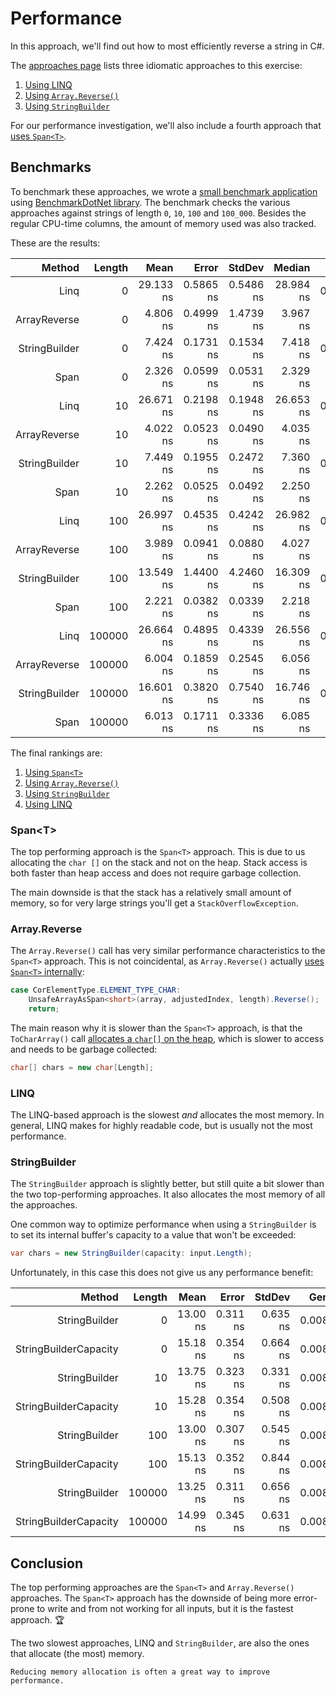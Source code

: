# Performance

In this approach, we'll find out how to most efficiently reverse a string in C#.

The [approaches page][approaches] lists three idiomatic approaches to this exercise:

1. [Using LINQ][approach-linq]
2. [Using `Array.Reverse()`][approach-array-reverse]
3. [Using `StringBuilder`][approach-string-builder]

For our performance investigation, we'll also include a fourth approach that [uses `Span<T>`][approach-span].

## Benchmarks

To benchmark these approaches, we wrote a [small benchmark application][benchmark-application] using [BenchmarkDotNet library][benchmark-dotnet].
The benchmark checks the various approaches against strings of length `0`, `10`, `100` and `100_000`.
Besides the regular CPU-time columns, the amount of memory used was also tracked.

These are the results:

|        Method | Length |      Mean |     Error |    StdDev |    Median |   Gen0 | Allocated |
| ------------: | -----: | --------: | --------: | --------: | --------: | -----: | --------: |
|          Linq |      0 | 29.133 ns | 0.5865 ns | 0.5486 ns | 28.984 ns | 0.0061 |      80 B |
|  ArrayReverse |      0 |  4.806 ns | 0.4999 ns | 1.4739 ns |  3.967 ns |      - |         - |
| StringBuilder |      0 |  7.424 ns | 0.1731 ns | 0.1534 ns |  7.418 ns | 0.0080 |     104 B |
|          Span |      0 |  2.326 ns | 0.0599 ns | 0.0531 ns |  2.329 ns |      - |         - |
|          Linq |     10 | 26.671 ns | 0.2198 ns | 0.1948 ns | 26.653 ns | 0.0061 |      80 B |
|  ArrayReverse |     10 |  4.022 ns | 0.0523 ns | 0.0490 ns |  4.035 ns |      - |         - |
| StringBuilder |     10 |  7.449 ns | 0.1955 ns | 0.2472 ns |  7.360 ns | 0.0080 |     104 B |
|          Span |     10 |  2.262 ns | 0.0525 ns | 0.0492 ns |  2.250 ns |      - |         - |
|          Linq |    100 | 26.997 ns | 0.4535 ns | 0.4242 ns | 26.982 ns | 0.0061 |      80 B |
|  ArrayReverse |    100 |  3.989 ns | 0.0941 ns | 0.0880 ns |  4.027 ns |      - |         - |
| StringBuilder |    100 | 13.549 ns | 1.4400 ns | 4.2460 ns | 16.309 ns | 0.0080 |     104 B |
|          Span |    100 |  2.221 ns | 0.0382 ns | 0.0339 ns |  2.218 ns |      - |         - |
|          Linq | 100000 | 26.664 ns | 0.4895 ns | 0.4339 ns | 26.556 ns | 0.0061 |      80 B |
|  ArrayReverse | 100000 |  6.004 ns | 0.1859 ns | 0.2545 ns |  6.056 ns |      - |         - |
| StringBuilder | 100000 | 16.601 ns | 0.3820 ns | 0.7540 ns | 16.746 ns | 0.0080 |     104 B |
|          Span | 100000 |  6.013 ns | 0.1711 ns | 0.3336 ns |  6.085 ns |      - |         - |

The final rankings are:

1. [Using `Span<T>`][approach-span]
2. [Using `Array.Reverse()`][approach-array-reverse]
3. [Using `StringBuilder`][approach-string-builder]
4. [Using LINQ][approach-linq]

### Span&lt;T&gt;

The top performing approach is the `Span<T>` approach.
This is due to us allocating the `char []` on the stack and not on the heap.
Stack access is both faster than heap access and does not require garbage collection.

The main downside is that the stack has a relatively small amount of memory, so for very large strings you'll get a `StackOverflowException`.

### Array.Reverse

The `Array.Reverse()` call has very similar performance characteristics to the `Span<T>` approach.
This is not coincidental, as `Array.Reverse()` actually [uses `Span<T>` internally][src-array-reverse]:

```csharp
case CorElementType.ELEMENT_TYPE_CHAR:
    UnsafeArrayAsSpan<short>(array, adjustedIndex, length).Reverse();
    return;
```

The main reason why it is slower than the `Span<T>` approach, is that the `ToCharArray()` call [allocates a `char[]` on the heap][src-to-char-array], which is slower to access and needs to be garbage collected:

```csharp
char[] chars = new char[Length];
```

### LINQ

The LINQ-based approach is the slowest _and_ allocates the most memory.
In general, LINQ makes for highly readable code, but is usually not the most performance.

### StringBuilder

The `StringBuilder` approach is slightly better, but still quite a bit slower than the two top-performing approaches.
It also allocates the most memory of all the approaches.

One common way to optimize performance when using a `StringBuilder` is to set its internal buffer's capacity to a value that won't be exceeded:

```csharp
var chars = new StringBuilder(capacity: input.Length);
```

Unfortunately, in this case this does not give us any performance benefit:

|                Method | Length |     Mean |    Error |   StdDev |   Gen0 | Allocated |
| --------------------: | -----: | -------: | -------: | -------: | -----: | --------: |
|         StringBuilder |      0 | 13.00 ns | 0.311 ns | 0.635 ns | 0.0080 |     104 B |
| StringBuilderCapacity |      0 | 15.18 ns | 0.354 ns | 0.664 ns | 0.0080 |     104 B |
|         StringBuilder |     10 | 13.75 ns | 0.323 ns | 0.331 ns | 0.0080 |     104 B |
| StringBuilderCapacity |     10 | 15.28 ns | 0.354 ns | 0.508 ns | 0.0080 |     104 B |
|         StringBuilder |    100 | 13.00 ns | 0.307 ns | 0.545 ns | 0.0080 |     104 B |
| StringBuilderCapacity |    100 | 15.13 ns | 0.352 ns | 0.844 ns | 0.0080 |     104 B |
|         StringBuilder | 100000 | 13.25 ns | 0.311 ns | 0.656 ns | 0.0080 |     104 B |
| StringBuilderCapacity | 100000 | 14.99 ns | 0.345 ns | 0.631 ns | 0.0080 |     104 B |

## Conclusion

The top performing approaches are the `Span<T>` and `Array.Reverse()` approaches.
The `Span<T>` approach has the downside of being more error-prone to write and from not working for all inputs, but it is the fastest approach. 🏆

The two slowest approaches, LINQ and `StringBuilder`, are also the ones that allocate (the most) memory.

```exercism/note
Reducing memory allocation is often a great way to improve performance.
```

[approaches]: https://exercism.org/tracks/csharp/exercises/reverse-string/approaches
[approach-linq]: https://exercism.org/tracks/csharp/exercises/reverse-string/approaches/linq
[approach-array-reverse]: https://exercism.org/tracks/csharp/exercises/reverse-string/approaches/array-reverse
[approach-span]: https://exercism.org/tracks/csharp/exercises/reverse-string/approaches/span
[approach-string-builder]: https://exercism.org/tracks/csharp/exercises/reverse-string/approaches/string-builder
[benchmark-dotnet]: https://benchmarkdotnet.org/index.html
[benchmark-application]: https://github.com/exercism/csharp/blob/main/exercises/practice/reverse-string/.approaches/performance/code/Program.cs
[src-array-reverse]: https://cs.github.com/dotnet/runtime/blob/12f9f91031224a45c146812a7f4a41e8cdb87e1c/src/libraries/System.Private.CoreLib/src/System/Array.cs#L1663-L1698
[src-to-char-array]: https://cs.github.com/dotnet/runtime/blob/12f9f91031224a45c146812a7f4a41e8cdb87e1c/src/libraries/System.Private.CoreLib/src/System/String.cs?q=path%3A%2F%5Esrc%5C%2Flibraries%5C%2FSystem.Private.CoreLib%5C%2Fsrc%5C%2FSystem%2F+string#L451
